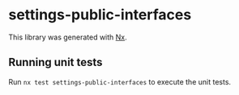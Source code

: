 # settings-public-interfaces

This library was generated with [Nx](https://nx.dev).

## Running unit tests

Run `nx test settings-public-interfaces` to execute the unit tests.
